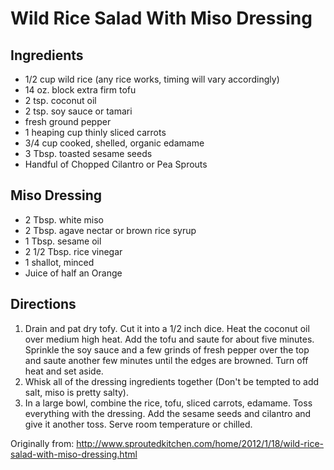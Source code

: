Wild Rice Salad With Miso Dressing
========

Ingredients
--------
 * 1/2 cup wild rice (any rice works, timing will vary accordingly)
 * 14 oz. block extra firm tofu
 * 2 tsp. coconut oil
 * 2 tsp. soy sauce or tamari
 * fresh ground pepper
 * 1 heaping cup thinly sliced carrots
 * 3/4 cup cooked, shelled, organic edamame
 * 3 Tbsp. toasted sesame seeds
 * Handful of Chopped Cilantro or Pea Sprouts

Miso Dressing
--------
 * 2 Tbsp. white miso
 * 2 Tbsp. agave nectar or brown rice syrup
 * 1 Tbsp. sesame oil
 * 2 1/2 Tbsp. rice vinegar
 * 1 shallot, minced
 * Juice of half an Orange
 
Directions
-------- 
 1. Drain and pat dry tofy. Cut it into a 1/2 inch dice. Heat the coconut oil over medium high heat. Add the tofu and saute for about five minutes. Sprinkle the soy sauce and a few grinds of fresh pepper over the top and saute another few minutes until the edges are browned. Turn off heat and set aside.
 1. Whisk all of the dressing ingredients together (Don't be tempted to add salt, miso is pretty salty).
 1. In a large bowl, combine the rice, tofu, sliced carrots, edamame. Toss everything with the dressing. Add the sesame seeds and cilantro and give it another toss. Serve room temperature or chilled.
 
 Originally from: http://www.sproutedkitchen.com/home/2012/1/18/wild-rice-salad-with-miso-dressing.html
